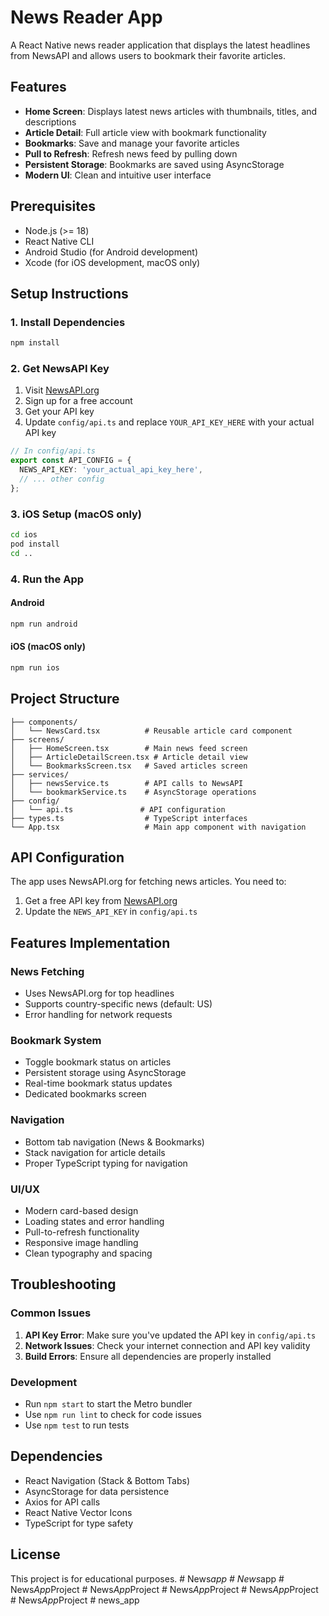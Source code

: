 # News Reader App

A React Native news reader application that displays the latest headlines from NewsAPI and allows users to bookmark their favorite articles.

## Features

- **Home Screen**: Displays latest news articles with thumbnails, titles, and descriptions
- **Article Detail**: Full article view with bookmark functionality
- **Bookmarks**: Save and manage your favorite articles
- **Pull to Refresh**: Refresh news feed by pulling down
- **Persistent Storage**: Bookmarks are saved using AsyncStorage
- **Modern UI**: Clean and intuitive user interface

## Prerequisites

- Node.js (>= 18)
- React Native CLI
- Android Studio (for Android development)
- Xcode (for iOS development, macOS only)

## Setup Instructions

### 1. Install Dependencies

```bash
npm install
```

### 2. Get NewsAPI Key

1. Visit [NewsAPI.org](https://newsapi.org/)
2. Sign up for a free account
3. Get your API key
4. Update `config/api.ts` and replace `YOUR_API_KEY_HERE` with your actual API key

```typescript
// In config/api.ts
export const API_CONFIG = {
  NEWS_API_KEY: 'your_actual_api_key_here',
  // ... other config
};
```

### 3. iOS Setup (macOS only)

```bash
cd ios
pod install
cd ..
```

### 4. Run the App

#### Android
```bash
npm run android
```

#### iOS (macOS only)
```bash
npm run ios
```

## Project Structure

```
├── components/
│   └── NewsCard.tsx          # Reusable article card component
├── screens/
│   ├── HomeScreen.tsx        # Main news feed screen
│   ├── ArticleDetailScreen.tsx # Article detail view
│   └── BookmarksScreen.tsx   # Saved articles screen
├── services/
│   ├── newsService.ts        # API calls to NewsAPI
│   └── bookmarkService.ts    # AsyncStorage operations
├── config/
│   └── api.ts               # API configuration
├── types.ts                  # TypeScript interfaces
└── App.tsx                   # Main app component with navigation
```

## API Configuration

The app uses NewsAPI.org for fetching news articles. You need to:

1. Get a free API key from [NewsAPI.org](https://newsapi.org/)
2. Update the `NEWS_API_KEY` in `config/api.ts`

## Features Implementation

### News Fetching
- Uses NewsAPI.org for top headlines
- Supports country-specific news (default: US)
- Error handling for network requests

### Bookmark System
- Toggle bookmark status on articles
- Persistent storage using AsyncStorage
- Real-time bookmark status updates
- Dedicated bookmarks screen

### Navigation
- Bottom tab navigation (News & Bookmarks)
- Stack navigation for article details
- Proper TypeScript typing for navigation

### UI/UX
- Modern card-based design
- Loading states and error handling
- Pull-to-refresh functionality
- Responsive image handling
- Clean typography and spacing

## Troubleshooting

### Common Issues

1. **API Key Error**: Make sure you've updated the API key in `config/api.ts`
2. **Network Issues**: Check your internet connection and API key validity
3. **Build Errors**: Ensure all dependencies are properly installed

### Development

- Run `npm start` to start the Metro bundler
- Use `npm run lint` to check for code issues
- Use `npm test` to run tests

## Dependencies

- React Navigation (Stack & Bottom Tabs)
- AsyncStorage for data persistence
- Axios for API calls
- React Native Vector Icons
- TypeScript for type safety

## License

This project is for educational purposes.
#   N e w s _ a p p  
 #   N e w s _ a p p  
 #   N e w s _ A p p _ P r o j e c t  
 #   N e w s _ A p p _ P r o j e c t  
 #   N e w s _ A p p _ P r o j e c t  
 #   N e w s _ A p p _ P r o j e c t  
 #   N e w s _ A p p _ P r o j e c t  
 #   n e w s _ a p p  
 